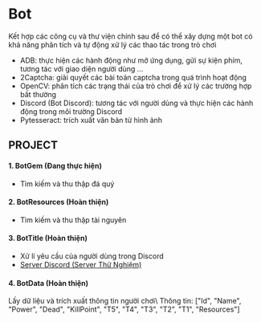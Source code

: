 # Bot
Kết hợp các công cụ và thư viện chính sau để có thể xây dựng một bot có khả năng phân tích và tự động xử lý các thao tác trong trò chơi

- ADB: thực hiện các hành động như mở ứng dụng, gửi sự kiện phím, tương tác với giao diện người dùng ...
- 2Captcha: giải quyết các bài toán captcha trong quá trình hoạt động
- OpenCV: phân tích các trạng thái của trò chơi để xử lý các trường hợp bất thường
- Discord (Bot Discord): tương tác với người dùng và thực hiện các hành động trong môi trường Discord
- Pytesseract: trích xuất văn bản từ hình ảnh

## PROJECT
#### 1. BotGem (Đang thực hiện)
* Tìm kiếm và thu thập đá quý
  
#### 2. BotResources (Hoàn thiện)
* Tìm kiếm và thu thập tài nguyên
  
#### 3. BotTitle (Hoàn thiện)
* Xử lí yêu cầu của người dùng trong Discord
* [Server Discord (Server Thử Nghiệm)](https://discord.gg/Pa8xq74n)

#### 4. BotData (Hoàn thiện)
Lấy dữ liệu và trích xuất thông tin người chơi\\
Thông tin: ["Id", "Name", "Power", "Dead", "KillPoint", "T5", "T4", "T3", "T2", "T1", "Resources"]
